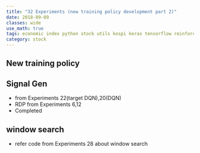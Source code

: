 ```yaml
---
title: "32 Experiments (new training policy development part 2)"
date: 2018-09-09
classes: wide
use_math: true
tags: economic index python stock utils kospi keras tensorflow reinforcement_learning svm lstm regression multiple_model logging quandl
category: stock
---
```



## New training policy


## Signal Gen
- from Experiments 22(target DQN),20(DQN)
- RDP from Experiments 6,12
- Completed


## window search
- refer code from Experiments 28 about window search 
